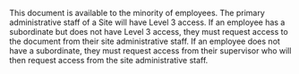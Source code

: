 This document is available to the minority of employees. The primary administrative staff of a Site will have Level 3 access. If an employee has a subordinate but does not have Level 3 access, they must request access to the document from their site administrative staff. If an employee does not have a subordinate, they must request access from their supervisor who will then request access from the site administrative staff.